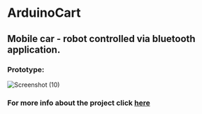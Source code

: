 # ArduinoCart
## Mobile car - robot controlled via bluetooth application.
### Prototype:
![Screenshot (10)](https://user-images.githubusercontent.com/47302313/87172335-c1e7a980-c2dc-11ea-9d56-c89489d8e9ae.png)
### For more info about the project click [here](https://1drv.ms/w/s!AhyX-VhAph5pwClBpRaX0x6HJa04?e=hiD1R1)
